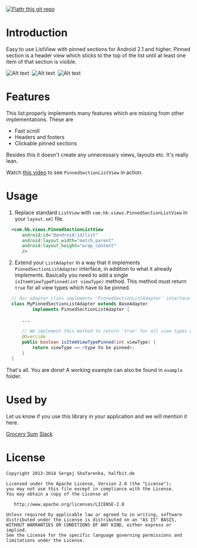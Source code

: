 [![Flattr this git repo](http://api.flattr.com/button/flattr-badge-large.png)](https://flattr.com/submit/auto?user_id=beworker&url=https://github.com/beworker/pinned-section-listview&title=pinned-section-listview&language=java&tags=github&category=software)

Introduction
============

Easy to use ListView with pinned sections for Android 2.1 and higher. Pinned section is a header view which sticks to the top
of the list until at least one item of that section is visible.

![Alt text](screen1.png)&nbsp;
![Alt text](screen2.png)&nbsp;
![Alt text](screen3.png)

Features
========
This list properly implements many features which are missing from other implementations. These are
 * Fast scroll
 * Headers and footers
 * Clickable pinned sections

Besides this it doesn't create any unnecessary views, layouts etc. It's really lean.

Watch [this video][1] to see `PinnedSectionListView` in action.

Usage
=====
 1. Replace standard `ListView` with `com.hb.views.PinnedSectionListView` in your `layout.xml` file.

```xml
  <com.hb.views.PinnedSectionListView
      android:id="@android:id/list"
      android:layout_width="match_parent"
      android:layout_height="wrap_content" 
      />
```
        
 2. Extend your `ListAdapter` in a way that it implements `PinnedSectionListAdapter` interface, in addition to
    what it already implements. Basically you need to add a single `isItemViewTypePinned(int viewType)` 
    method. This method must return `true` for all view types which have to be pinned.

```java
  // Our adapter class implements 'PinnedSectionListAdapter' interface
  class MyPinnedSectionListAdapter extends BaseAdapter 
          implements PinnedSectionListAdapter {
  
      ...
    
      // We implement this method to return 'true' for all view types we want to pin
      @Override
      public boolean isItemViewTypePinned(int viewType) {
          return viewType == <type to be pinned>;
      }
  }
```

That's all. You are done! A working example can also be found in `example` folder. 

Used by
=======
Let us know if you use this library in your application and we will mention it here.

[Grocery Sum][2]
[Slack][3]

License
=======

    Copyright 2013-2014 Sergej Shafarenka, halfbit.de

    Licensed under the Apache License, Version 2.0 (the "License");
    you may not use this file except in compliance with the License.
    You may obtain a copy of the License at

       http://www.apache.org/licenses/LICENSE-2.0

    Unless required by applicable law or agreed to in writing, software
    distributed under the License is distributed on an "AS IS" BASIS,
    WITHOUT WARRANTIES OR CONDITIONS OF ANY KIND, either express or implied.
    See the License for the specific language governing permissions and
    limitations under the License.


[1]: http://www.youtube.com/watch?v=mI3DpuoIIhQ
[2]: https://play.google.com/store/apps/details?id=org.codechimp.grocerysum
[3]: https://play.google.com/store/apps/details?id=com.Slack
